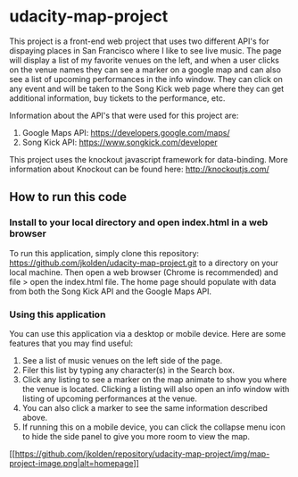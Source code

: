 # udacity-map-project

This project is a front-end web project that uses two different API's for dispaying places in San Francisco where I like to see live music. The page will display a list of my favorite venues on the left, and when a user clicks on the venue names they can see a marker on a google map and can also see a list of upcoming performances in the info window. They can click on any event and will be taken to the Song Kick web page where they can get additional information, buy tickets to the performance, etc.

Information about the API's that were used for this project are:
1. Google Maps API: https://developers.google.com/maps/
2. Song Kick API: https://www.songkick.com/developer

This project uses the knockout javascript framework for data-binding. More information about Knockout can be found here: http://knockoutjs.com/

## How to run this code

### Install to your local directory and open index.html in a web browser

To run this application, simply clone this repository: https://github.com/jkolden/udacity-map-project.git to a directory on your local machine. Then open a web browser (Chrome is recommended) and file > open the index.html file. The home page should populate with data from both the Song Kick API and the Google Maps API. 

### Using this application

You can use this application via a desktop or mobile device. Here are some features that you may find useful:

1. See a list of music venues on the left side of the page.
2. Filer this list by typing any character(s) in the Search box.
3. Click any listing to see a marker on the map animate to show you where the venue is located. Clicking a listing will also open an info window with listing of upcoming performances at the venue.
4. You can also click a marker to see the same information described above.
5. If running this on a mobile device, you can click the collapse menu icon to hide the side panel to give you more room to view the map.

[[https://github.com/jkolden/repository/udacity-map-project/img/map-project-image.png|alt=homepage]]


